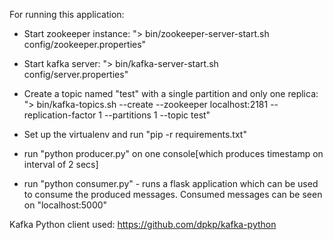 For running this application:
 - Start zookeeper instance: "> bin/zookeeper-server-start.sh config/zookeeper.properties"
 - Start kafka server: "> bin/kafka-server-start.sh config/server.properties"
 - Create a topic named "test" with a single partition and only one replica: "> bin/kafka-topics.sh --create --zookeeper localhost:2181 --replication-factor 1 --partitions 1 --topic test"
 
 - Set up the virtualenv and run "pip -r requirements.txt"
 - run "python producer.py" on one console[which produces timestamp on interval of 2 secs]
 - run "python consumer.py" - runs a flask application which can be used to consume the produced messages. Consumed messages can be seen on "localhost:5000"
 
 
Kafka Python client used: https://github.com/dpkp/kafka-python
